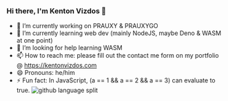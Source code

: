 ### Hi there, I'm Kenton Vizdos 👋

- 🔭 I’m currently working on PRAUXY & PRAUXYGO
- 🌱 I’m currently learning web dev (mainly NodeJS, maybe Deno & WASM at one point)
- 🤔 I’m looking for help learning WASM
- 📫 How to reach me: please fill out the contact me form on my portfolio @ https://kentonvizdos.com
- 😄 Pronouns: he/him
- ⚡ Fun fact: In JavaScript, (a == 1 && a == 2 && a == 3) can evaluate to true.
![github language split](https://ghui.vercel.app/pie.png?username=kvizdos)
